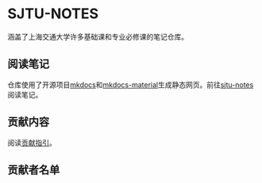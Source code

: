 # SJTU-NOTES

涵盖了上海交通大学许多基础课和专业必修课的笔记仓库。

## 阅读笔记

仓库使用了开源项目[mkdocs](https://github.com/mkdocs/mkdocs)和[mkdocs-material](https://github.com/squidfunk/mkdocs-material)生成静态网页。前往[sjtu-notes](https://notes.felixchen0707.cn/)阅读笔记。

## 贡献内容

阅读[贡献指引](https://notes.felixchen0707.cn/about/contribute.md)。

## 贡献者名单

<!-- readme: collaborators,contributors -start -->
<!-- readme: collaborators,contributors -end -->